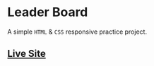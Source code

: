 # Leader Board

A simple `HTML` & `CSS` responsive practice project.

## [Live Site](https://mhasanjoy.github.io/leader-board/)
